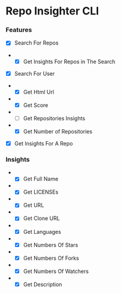 # Repo Insighter CLI

### Features
- [x] Search For Repos
- * [x] Get Insights For Repos in The Search
- [x] Search For User
- * [x] Get Html Url
- * [x] Get Score
- * [ ] Get Repositories Insights
- * [x] Get Number of Repositories
- [x] Get Insights For A Repo

### Insights
- * [x] Get Full Name
- * [x] Get LICENSEs
- * [x] Get URL
- * [x] Get Clone URL
- * [x] Get Languages
- * [x] Get Numbers Of Stars
- * [x] Get Numbers Of Forks
- * [x] Get Numbers Of Watchers
- * [x] Get Description
